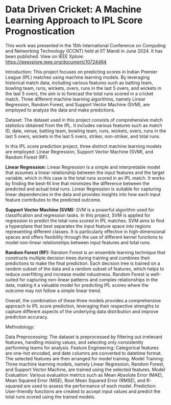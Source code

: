 # Data Driven Cricket: A Machine Learning Approach to IPL Score Prognostication

This work was presented in the 15th International Conference on Computing and Networking Technology (ICCNT) held at IIT Mandi in June 2024. It has been published. 
View on IEEE Xplore: https://ieeexplore.ieee.org/document/10724464

Introduction:
This project focuses on predicting scores in Indian Premier League (IPL) matches using machine learning models. By leveraging historical match data, including various features such as batting team, bowling team, runs, wickets, overs, runs in the last 5 overs, and wickets in the last 5 overs, the aim is to forecast the total runs scored in a cricket match. Three different machine learning algorithms, namely Linear Regression, Random Forest, and Support Vector Machine (SVM), are employed to analyze the data and make predictions.

Dataset:
The dataset used in this project consists of comprehensive match statistics obtained from the IPL. It includes various features such as match ID, date, venue, batting team, bowling team, runs, wickets, overs, runs in the last 5 overs, wickets in the last 5 overs, striker, non-striker, and total runs.

In this IPL score prediction project, three distinct machine learning models are employed: Linear Regression, Support Vector Machine (SVM), and Random Forest (RF). 

**Linear Regression:** Linear Regression is a simple and interpretable model that assumes a linear relationship between the input features and the target variable, which in this case is the total runs scored in an IPL match. It works by finding the best-fit line that minimizes the difference between the predicted and actual total runs. Linear Regression is suitable for capturing linear dependencies in the data and provides insights into how each input feature contributes to the predicted outcome.

**Support Vector Machine (SVM):** SVM is a powerful algorithm used for classification and regression tasks. In this project, SVM is applied for regression to predict the total runs scored in IPL matches. SVM aims to find a hyperplane that best separates the input feature space into regions representing different classes. It is particularly effective in high-dimensional spaces and offers flexibility through the use of different kernel functions to model non-linear relationships between input features and total runs.

**Random Forest (RF):** Random Forest is an ensemble learning technique that constructs multiple decision trees during training and combines their predictions to make the final prediction. Each decision tree is trained on a random subset of the data and a random subset of features, which helps to reduce overfitting and increase model robustness. Random Forest is well-suited for capturing non-linear patterns and complex relationships in the data, making it a valuable model for predicting IPL scores where the outcome may not follow a simple linear trend.

Overall, the combination of these three models provides a comprehensive approach to IPL score prediction, leveraging their respective strengths to capture different aspects of the underlying data distribution and improve prediction accuracy.

Methodology:

Data Preprocessing: The dataset is preprocessed by filtering out irrelevant features, handling missing values, and selecting only consistently performing teams for analysis.
Feature Engineering: Categorical features are one-hot encoded, and date columns are converted to datetime format. The selected features are then arranged for model training.
Model Training: Three machine learning models, namely Linear Regression, Random Forest, and Support Vector Machine, are trained using the selected features.
Model Evaluation: Various evaluation metrics such as Mean Absolute Error (MAE), Mean Squared Error (MSE), Root Mean Squared Error (RMSE), and R-squared are used to assess the performance of each model.
Prediction: User-friendly functions are created to accept input values and predict the total runs scored using the trained models.


